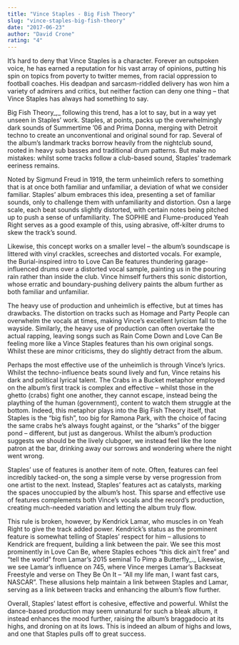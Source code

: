 ```yaml
---
title: "Vince Staples - Big Fish Theory"
slug: "vince-staples-big-fish-theory"
date: "2017-06-23"
author: "David Crone"
rating: "4"
---
```


It’s hard to deny that Vince Staples is a character. Forever an outspoken voice, he has earned a reputation for his vast array of opinions, putting his spin on topics from poverty to twitter memes, from racial oppression to football coaches. His deadpan and sarcasm-riddled delivery has won him a variety of admirers and critics, but neither faction can deny one thing – that Vince Staples has always had something to say.

Big Fish Theory_,_ following this trend, has a lot to say, but in a way yet unseen in Staples’ work. Staples, at points, packs up the overwhelmingly dark sounds of Summertime ’06 and Prima Donna, merging with Detroit techno to create an unconventional and original sound for rap. Several of the album’s landmark tracks borrow heavily from the nightclub sound, rooted in heavy sub basses and traditional drum patterns. But make no mistakes: whilst some tracks follow a club-based sound, Staples’ trademark eeriness remains.

Noted by Sigmund Freud in 1919, the term unheimlich refers to something that is at once both familiar and unfamiliar, a deviation of what we consider familiar. Staples’ album embraces this idea, presenting a set of familiar sounds, only to challenge them with unfamiliarity and distortion. Osn a large scale, each beat sounds slightly distorted, with certain notes being pitched up to push a sense of unfamiliarity. The SOPHIE and Flume-produced Yeah Right serves as a good example of this, using abrasive, off-kilter drums to skew the track’s sound.

Likewise, this concept works on a smaller level – the album’s soundscape is littered with vinyl crackles, screeches and distorted vocals. For example, the Burial-inspired intro to Love Can Be features thundering garage-influenced drums over a distorted vocal sample, painting us in the pouring rain rather than inside the club. Vince himself furthers this sonic distortion, whose erratic and boundary-pushing delivery paints the album further as both familiar and unfamiliar.

The heavy use of production and unheimlich is effective, but at times has drawbacks. The distortion on tracks such as Homage and Party People can overwhelm the vocals at times, making Vince’s excellent lyricism fall to the wayside. Similarly, the heavy use of production can often overtake the actual rapping, leaving songs such as Rain Come Down and Love Can Be feeling more like a Vince Staples features than his own original songs. Whilst these are minor criticisms, they do slightly detract from the album.

Perhaps the most effective use of the unheimlich is through Vince’s lyrics. Whilst the techno-influence beats sound lively and fun, Vince retains his dark and political lyrical talent. The Crabs in a Bucket metaphor employed on the album’s first track is complex and effective – whilst those in the ghetto (crabs) fight one another, they cannot escape, instead being the plaything of the human (government), content to watch them struggle at the bottom. Indeed, this metaphor plays into the Big Fish Theory itself, that Staples is the “big fish”, too big for Ramona Park, with the choice of facing the same crabs he’s always fought against, or the “sharks” of the bigger pond – different, but just as dangerous. Whilst the album’s production suggests we should be the lively clubgoer, we instead feel like the lone patron at the bar, drinking away our sorrows and wondering where the night went wrong.

Staples’ use of features is another item of note. Often, features can feel incredibly tacked-on, the song a simple verse by verse progression from one artist to the next. Instead, Staples’ features act as catalysts, marking the spaces unoccupied by the album’s host. This sparse and effective use of features complements both Vince’s vocals and the record’s production, creating much-needed variation and letting the album truly flow.

This rule is broken, however, by Kendrick Lamar, who muscles in on Yeah Right to give the track added power. Kendrick’s status as the prominent feature is somewhat telling of Staples’ respect for him – allusions to Kendrick are frequent, building a link between the pair. We see this most prominently in Love Can Be, where Staples echoes “this dick ain’t free” and “tell the world” from Lamar’s 2015 seminal To Pimp a Butterfly_._ Likewise, we see Lamar’s influence on 745, where Vince merges Lamar’s Backseat Freestyle and verse on They Be On It – “All my life man, I want fast cars, NASCAR”. These allusions help maintain a link between Staples and Lamar, serving as a link between tracks and enhancing the album’s flow further.

Overall, Staples’ latest effort is cohesive, effective and powerful. Whilst the dance-based production may seem unnatural for such a bleak album, it instead enhances the mood further, raising the album’s braggadocio at its highs, and droning on at its lows. This is indeed an album of highs and lows, and one that Staples pulls off to great success.
